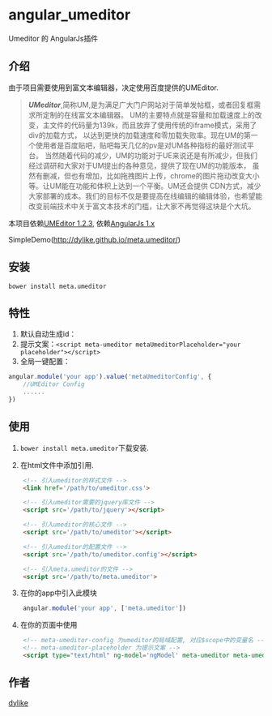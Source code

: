 # angular_umeditor

Umeditor 的 AngularJs插件

## 介绍

由于项目需要使用到富文本编辑器，决定使用百度提供的UMEditor.

>***UMeditor***,简称UM,是为满足广大门户网站对于简单发帖框，或者回复框需求所定制的在线富文本编辑器。 UM的主要特点就是容量和加载速度上的改变，主文件的代码量为139k，而且放弃了使用传统的iframe模式，采用了div的加载方式， 以达到更快的加载速度和零加载失败率。现在UM的第一个使用者是百度贴吧，贴吧每天几亿的pv是对UM各种指标的最好测试平台。 当然随着代码的减少，UM的功能对于UE来说还是有所减少，但我们经过调研和大家对于UM提出的各种意见，提供了现在UM的功能版本， 虽然有删减，但也有增加，比如拖拽图片上传，chrome的图片拖动改变大小等。让UM能在功能和体积上达到一个平衡。UM还会提供 CDN方式，减少大家部署的成本。我们的目标不仅是要提高在线编辑的编辑体验，也希望能改变前端技术中关于富文本技术的门槛，让大家不再觉得这块是个大坑。

本项目依赖[UMEditor 1.2.3](http://ueditor.baidu.com/website/umeditor.html), 依赖[AngularJs 1.x](https://angularjs.org/)

SimpleDemo(http://dylike.github.io/meta.umeditor/)

## 安装

```
bower install meta.umeditor
```

## 特性

1. 默认自动生成id：
2. 提示文案：`<script meta-umeditor metaUmeditorPlaceholder="your placeholder"></script>`
3. 全局一键配置：
```javascript
angular.module('your app').value('metaUmeditorConfig', {
    //UMEditor Config
    ......
})
```

## 使用

1. `bower install meta.umeditor`下载安装.

2. 在html文件中添加引用.

```html
    <!-- 引入umeditor的样式文件 -->
    <link href='/path/to/umeditor.css'>

    <!-- 引入umeditor需要的jquery库文件 -->
    <script src='/path/to/jquery'></script>

    <!-- 引入umeditor的核心文件 -->
    <script src='/path/to/umeditor'></script>

    <!-- 引入umeditor的配置文件 -->
    <script src='/path/to/umeditor.config'></script>

    <!-- 引入meta.umeditor的文件 -->
    <script src='/path/to/meta.umeditor'>
```

3. 在你的app中引入此模块
```javascript
    angular.module('your app', ['meta.umeditor'])
```


4. 在你的页面中使用
```html
    <!-- meta-umeditor-config 为umeditor的局域配置, 对应$scope中的变量名 -->
    <!-- meta-umeditor-placeholder 为提示文案 -->
    <script type="text/html" ng-model='ngModel' meta-umeditor meta-umeditor-config="umeditorConfig" meta-umeditor-placeholder='提示文案...'></script>.
```

## 作者

[dylike](http://blog.dylike.com/)
